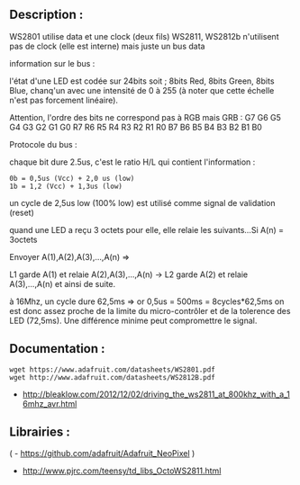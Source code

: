 
Description :
-------------

WS2801 utilise data et une clock (deux fils)
WS2811, WS2812b n'utilisent pas de clock (elle est interne) mais juste un bus data


information sur le bus :

l'état d'une LED est codée sur 24bits soit ; 
8bits Red, 8bits Green, 8bits Blue, chanq'un avec une intensité de 0 à 255
(à noter que cette échelle n'est pas forcement linéaire).

Attention, l'ordre des bits ne correspond pas à RGB mais GRB :
G7 G6 G5 G4 G3 G2 G1 G0 R7 R6 R5 R4 R3 R2 R1 R0 B7 B6 B5 B4 B3 B2 B1 B0


Protocole du bus :

chaque bit dure 2.5us, c'est le ratio H/L qui contient l'information :

    0b = 0,5us (Vcc) + 2,0 us (low)
    1b = 1,2 (Vcc) + 1,3us (low)

un cycle de 2,5us low (100% low) est utilisé comme signal de validation (reset)

quand une LED a reçu 3 octets pour elle, elle relaie les suivants...Si A(n) = 3octets

Envoyer A(1),A(2),A(3),...,A(n) => 

  L1 garde A(1) et relaie A(2),A(3),...,A(n) -> L2 garde A(2) et relaie A(3),...,A(n) 
  et ainsi de suite.


à 16Mhz, un cycle dure 62,5ms => or 0,5us = 500ms = 8cycles*62,5ms on est donc assez
proche de la limite du micro-contrôler et de la tolerence des LED (72,5ms). Une
différence minime peut compromettre le signal.



Documentation :
--------------

    wget https://www.adafruit.com/datasheets/WS2801.pdf
    wget http://www.adafruit.com/datasheets/WS2812B.pdf

   - http://bleaklow.com/2012/12/02/driving_the_ws2811_at_800khz_with_a_16mhz_avr.html


Librairies :
-----------


  ( - https://github.com/adafruit/Adafruit_NeoPixel )
   - http://www.pjrc.com/teensy/td_libs_OctoWS2811.html


